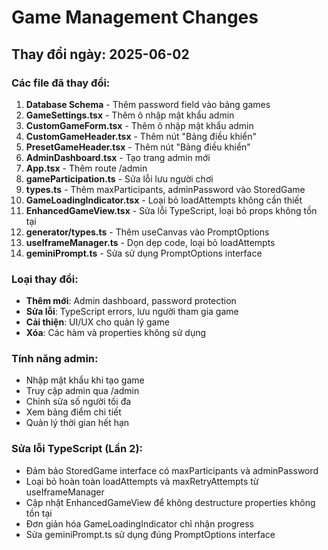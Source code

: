 
# Game Management Changes

## Thay đổi ngày: 2025-06-02

### Các file đã thay đổi:
1. **Database Schema** - Thêm password field vào bảng games
2. **GameSettings.tsx** - Thêm ô nhập mật khẩu admin
3. **CustomGameForm.tsx** - Thêm ô nhập mật khẩu admin 
4. **CustomGameHeader.tsx** - Thêm nút "Bảng điều khiển"
5. **PresetGameHeader.tsx** - Thêm nút "Bảng điều khiển"
6. **AdminDashboard.tsx** - Tạo trang admin mới
7. **App.tsx** - Thêm route /admin
8. **gameParticipation.ts** - Sửa lỗi lưu người chơi
9. **types.ts** - Thêm maxParticipants, adminPassword vào StoredGame
10. **GameLoadingIndicator.tsx** - Loại bỏ loadAttempts không cần thiết
11. **EnhancedGameView.tsx** - Sửa lỗi TypeScript, loại bỏ props không tồn tại
12. **generator/types.ts** - Thêm useCanvas vào PromptOptions
13. **useIframeManager.ts** - Dọn dẹp code, loại bỏ loadAttempts
14. **geminiPrompt.ts** - Sửa sử dụng PromptOptions interface

### Loại thay đổi:
- **Thêm mới**: Admin dashboard, password protection
- **Sửa lỗi**: TypeScript errors, lưu người tham gia game
- **Cải thiện**: UI/UX cho quản lý game
- **Xóa**: Các hàm và properties không sử dụng

### Tính năng admin:
- Nhập mật khẩu khi tạo game
- Truy cập admin qua /admin 
- Chỉnh sửa số người tối đa
- Xem bảng điểm chi tiết
- Quản lý thời gian hết hạn

### Sửa lỗi TypeScript (Lần 2):
- Đảm bảo StoredGame interface có maxParticipants và adminPassword
- Loại bỏ hoàn toàn loadAttempts và maxRetryAttempts từ useIframeManager
- Cập nhật EnhancedGameView để không destructure properties không tồn tại
- Đơn giản hóa GameLoadingIndicator chỉ nhận progress
- Sửa geminiPrompt.ts sử dụng đúng PromptOptions interface
